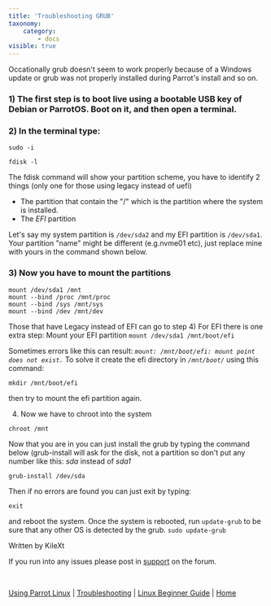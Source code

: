 ```yaml
---
title: 'Troubleshooting GRUB'
taxonomy:
    category:
        - docs
visible: true
---
```


Occationally grub doesn't seem to work properly because of a Windows update or grub was not properly installed during Parrot's install and so on.

### 1) The first step is to boot live using a bootable USB key of Debian or ParrotOS. Boot on it, and then open a terminal.

### 2) In the terminal type:

```
sudo -i 

fdisk -l
```
The fdisk command will show your partition scheme, you have to identify 2 things (only one for those using legacy instead of uefi)

* The partition that contain the "/" which is the partition where the system is installed.
* The _EFI_ partition  

Let's say my system partition is `/dev/sda2` and my EFI partition is `/dev/sda1`. Your partition "name" might be different (e.g.nvme01 etc), just replace mine with yours in the command shown below. 

### 3) Now you have to mount the partitions 
```
mount /dev/sda1 /mnt
mount --bind /proc /mnt/proc
mount --bind /sys /mnt/sys
mount --bind /dev /mnt/dev
```

Those that have Legacy instead of EFI can go to step 4) 
For EFI there is one extra step: Mount your EFI partition
`mount /dev/sda1 /mnt/boot/efi`

Sometimes errors like this can result: _`mount: /mnt/boot/efi: mount point does not exist.`_ 
To solve it create the efi directory in _`/mnt/boot/`_ using this command:

`mkdir /mnt/boot/efi` 

then try to mount the efi partition again.

4) Now we have to chroot into the system
 
`chroot /mnt`

Now that you are in you can just install the grub by typing the command below (grub-install will ask for the disk, not a partition so don't put any number like this: _sda_ instead of _sda1_

`grub-install /dev/sda`

Then if no errors are found you can just exit by typing:

`exit`

and reboot the system.  Once the system is rebooted, run `update-grub` to be sure that any other OS is detected by the grub.
`sudo update-grub`

Written by KileXt    

If you run into any issues please post in [support](https://community.parrotsec.org/c/support) on the forum.

&nbsp;

[Using Parrot Linux](https://www.parrotsec.org/docs/info/start/) | [Troubleshooting](https://www.parrotsec.org/docs/trbl/start/) | [Linux Beginner Guide](https://www.parrotsec.org/docs/library/lbg-basics/) | [Home](https://www.parrotsec.org/docs/)